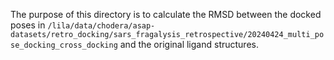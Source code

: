 The purpose of this directory is to calculate the RMSD between the docked poses in `/lila/data/chodera/asap-datasets/retro_docking/sars_fragalysis_retrospective/20240424_multi_pose_docking_cross_docking` and the original ligand structures.
